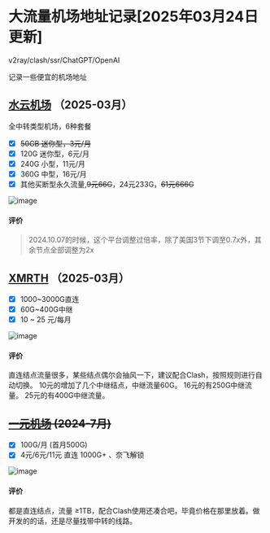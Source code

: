 # 大流量机场地址记录[2025年03月24日更新]
v2ray/clash/ssr/ChatGPT/OpenAI

记录一些便宜的机场地址

## [水云机场](https://south.shuiyun.sbs/#/register?code=fqMNBFNi) （2025-03月）
全中转类型机场，6种套餐
- [x] ~~50GB 迷你型，3元/月~~
- [x] 120G 迷你型，6元/月
- [x] 240G 小型，11元/月
- [x] 360G 中型，16元/月
- [x] 其他买断型永久流量,~~9元66G~~，24元233G，~~61元666G~~

![image](https://github.com/user-attachments/assets/3d8dd585-6cc8-4849-a4b5-1d6ec115dbed)

#### 评价
> 2024.10.07的时候，这个平台调整过倍率，除了美国3节下调至0.7x外，其余节点全部调整为2x

## [XMRTH](https://www.xmrth.lol/auth/register?code=kkDm) （2025-03月）
- [x] 1000~3000G直连
- [x] 60G~400G中继
- [x] 10 ~ 25 元/每月

![image](https://github.com/user-attachments/assets/3f141137-3f8a-4843-a4d3-dc330958294c)

#### 评价 
直连结点流量很多，某些结点偶尔会抽风一下，建议配合Clash，按照规则进行自动切换。
10元的增加了几个中继结点，中继流量60G。
16元的有250G中继流量。
25元的有400G中继流量。

## ~~[一元机场](https://xn--4gq62f52gdss.com/#/register?code=zAC3XckV) (2024-7月)~~
- [x] 100G/月 (首月500G)
- [x] 4元/6元/11元 直连 1000G+ 、奈飞解锁

![image](https://github.com/coderzeroflag/-v2ray_clash-/assets/111339236/bf6beea1-6918-45de-bf12-15d6309ded2b)


#### 评价
都是直连结点，流量 ≥1TB，配合Clash使用还凑合吧，毕竟价格在那里放着。做开发的的话，还是尽量找带中转的线路。
